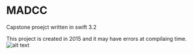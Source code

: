 # MADCC
Capstone proejct written in swift 3.2


This project is created in 2015 and it may have errors at compilaing time.
![alt text](https://www.dropbox.com/s/h5s0tfrxoyys6uk/%2BAK13_Qn.jpg?dl=0 "Screenshot")

